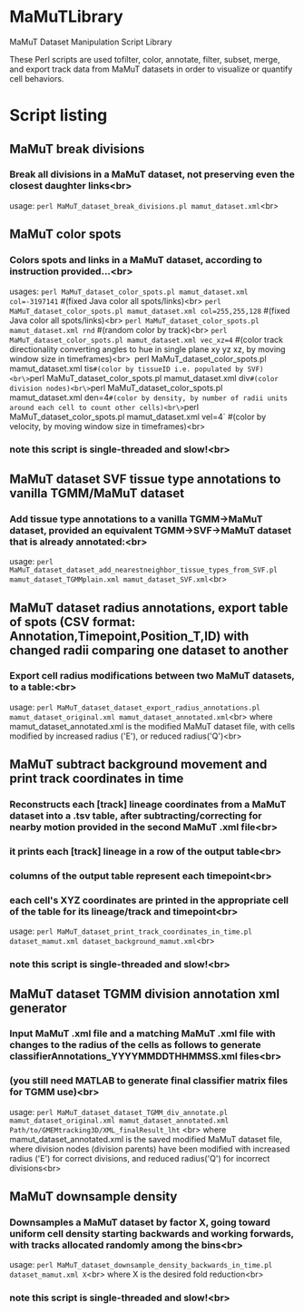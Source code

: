 # MaMuTLibrary
MaMuT Dataset Manipulation Script Library

These Perl scripts are used tofilter, color, annotate, filter, subset, merge, and export track data from MaMuT datasets in order to visualize or quantify cell behaviors.

# Script listing

## MaMuT break divisions
### Break all divisions in a MaMuT dataset, not preserving even the closest daughter links<br\>
 usage: `perl MaMuT_dataset_break_divisions.pl mamut_dataset.xml`<br\>
 
## MaMuT color spots
### Colors spots and links in a MaMuT dataset, according to instruction provided...<br\>
usages: `perl MaMuT_dataset_color_spots.pl mamut_dataset.xml col=-3197141` #(fixed Java color all spots/links)<br\>
                `perl MaMuT_dataset_color_spots.pl mamut_dataset.xml col=255,255,128` #(fixed Java color all spots/links)<br\>
                `perl MaMuT_dataset_color_spots.pl mamut_dataset.xml rnd` #(random color by track)<br\>
                `perl MaMuT_dataset_color_spots.pl mamut_dataset.xml vec_xz=4` #(color track directionality converting angles to hue in single plane xy yz xz, by moving window size in timeframes)<br\>`
                `perl MaMuT_dataset_color_spots.pl mamut_dataset.xml tis` #(color by tissueID i.e. populated by SVF)<br\>
                `perl MaMuT_dataset_color_spots.pl mamut_dataset.xml div` #(color division nodes)<br\>
                `perl MaMuT_dataset_color_spots.pl mamut_dataset.xml den=4` #(color by density, by number of radii units around each cell to count other cells)<br\>
                `perl MaMuT_dataset_color_spots.pl mamut_dataset.xml vel=4` #(color by velocity, by moving window size in timeframes)<br\>
### note this script is single-threaded and slow!<br\>
 
## MaMuT dataset SVF tissue type annotations to vanilla TGMM/MaMuT dataset
### Add tissue type annotations to a vanilla TGMM->MaMuT dataset, provided an equivalent TGMM->SVF->MaMuT dataset that is already annotated:<br\>
 usage: `perl MaMuT_dataset_dataset_add_nearestneighbor_tissue_types_from_SVF.pl mamut_dataset_TGMMplain.xml mamut_dataset_SVF.xml`<br\>
 
## MaMuT dataset radius annotations, export table of spots (CSV format: Annotation,Timepoint,Position_T,ID) with changed radii comparing one dataset to another
### Export cell radius modifications between two MaMuT datasets, to a table:<br\>
 usage: `perl MaMuT_dataset_dataset_export_radius_annotations.pl mamut_dataset_original.xml mamut_dataset_annotated.xml`<br\>
	where mamut_dataset_annotated.xml is the modified MaMuT dataset file, with cells modified by increased radius ('E'), or reduced radius('Q')<br\>
	
## MaMuT subtract background movement and print track coordinates in time
### Reconstructs each [track] lineage coordinates from a MaMuT dataset into a .tsv table, after subtracting/correcting for nearby motion provided in the second MaMuT .xml file<br\>
###  it prints each [track] lineage in a row of the output table<br\>
###  columns of the output table represent each timepoint<br\>
###  each cell's XYZ coordinates are printed in the appropriate cell of the table for its lineage/track and timepoint<br\>
 usage: `perl MaMuT_dataset_print_track_coordinates_in_time.pl dataset_mamut.xml dataset_background_mamut.xml`<br\>
### note this script is single-threaded and slow!<br\>
  
## MaMuT dataset TGMM division annotation xml generator
### Input MaMuT .xml file and a matching MaMuT .xml file with changes to the radius of the cells as follows to generate classifierAnnotations_YYYYMMDDTHHMMSS.xml files<br\>
###  (you still need MATLAB to generate final classifier matrix files for TGMM use)<br\>
 usage: `perl MaMuT_dataset_dataset_TGMM_div_annotate.pl mamut_dataset_original.xml mamut_dataset_annotated.xml Path/to/GMEMtracking3D/XML_finalResult_lht` <br\>
   where mamut_dataset_annotated.xml is the saved modified MaMuT dataset file, where division nodes (division parents) have been modified with increased radius ('E') for correct divisions, and reduced radius('Q') for incorrect divisions<br\>
   
## MaMuT downsample density
### Downsamples a MaMuT dataset by factor X, going toward uniform cell density starting backwards and working forwards, with tracks allocated randomly among the bins<br\>
 usage: `perl MaMuT_dataset_downsample_density_backwards_in_time.pl dataset_mamut.xml X`<br\>
	where X is the desired fold reduction<br\>
### note this script is single-threaded and slow!<br\>
   
   
   
 
